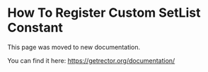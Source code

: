 # How To Register Custom SetList Constant

This page was moved to new documentation.

You can find it here: https://getrector.org/documentation/
